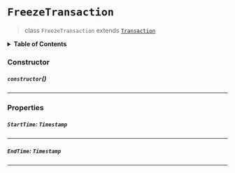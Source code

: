 # `FreezeTransaction`

> class `FreezeTransaction` extends [`Transaction`](reference/core/Transaction.md)

<details>
<summary><b>Table of Contents</b></summary>

| Item | Java | JavaScript | Go
| - | - | - | - |
| [`StartTime`](#starttime-instant) | ✅ | ✅ | ✅
| [`EndTime`](#endtime-instant) | ✅ | ✅ | ✅

</details>

### Constructor

##### `constructor`()

---

### Properties

##### `StartTime`: `Timestamp`

---

##### `EndTime`: `Timestamp`

---
